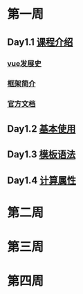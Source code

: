 # **第一周**
## Day1.1 [课程介绍](../五段/课程介绍.md)
### [vue发展史](../五段/课程介绍.html#vue发展史)
### [框架简介](../五段/课程介绍.html#二-框架简介)
### [官方文档](../五段/课程介绍.html#三-官方文档)
## Day1.2 [基本使用](../五段/基本使用.md)
## Day1.3 [模板语法](../五段/模板语法.md)
## Day1.4 [计算属性](../五段/计算属性.md)
# **第二周**
# **第三周**
# **第四周**